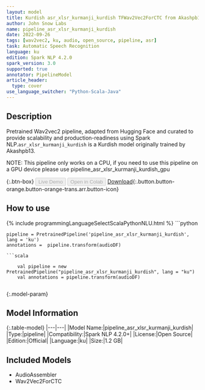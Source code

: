 ```yaml
---
layout: model
title: Kurdish asr_xlsr_kurmanji_kurdish TFWav2Vec2ForCTC from Akashpb13
author: John Snow Labs
name: pipeline_asr_xlsr_kurmanji_kurdish
date: 2022-09-26
tags: [wav2vec2, ku, audio, open_source, pipeline, asr]
task: Automatic Speech Recognition
language: ku
edition: Spark NLP 4.2.0
spark_version: 3.0
supported: true
annotator: PipelineModel
article_header:
  type: cover
use_language_switcher: "Python-Scala-Java"
---
```


## Description

Pretrained Wav2vec2  pipeline, adapted from Hugging Face and curated to provide scalability and production-readiness using Spark NLP.`asr_xlsr_kurmanji_kurdish` is a Kurdish model originally trained by Akashpb13.

NOTE: This pipeline only works on a CPU, if you need to use this pipeline on a GPU device please use pipeline_asr_xlsr_kurmanji_kurdish_gpu

{:.btn-box}
<button class="button button-orange" disabled>Live Demo</button>
<button class="button button-orange" disabled>Open in Colab</button>
[Download](https://s3.amazonaws.com/auxdata.johnsnowlabs.com/public/models/pipeline_asr_xlsr_kurmanji_kurdish_ku_4.2.0_3.0_1664194931812.zip){:.button.button-orange.button-orange-trans.arr.button-icon}

## How to use



<div class="tabs-box" markdown="1">
{% include programmingLanguageSelectScalaPythonNLU.html %}
```python

    pipeline = PretrainedPipeline('pipeline_asr_xlsr_kurmanji_kurdish', lang = 'ku')
    annotations =  pipeline.transform(audioDF)
    
```
```scala

    val pipeline = new PretrainedPipeline("pipeline_asr_xlsr_kurmanji_kurdish", lang = "ku")
    val annotations = pipeline.transform(audioDF)
    
```
</div>

{:.model-param}
## Model Information

{:.table-model}
|---|---|
|Model Name:|pipeline_asr_xlsr_kurmanji_kurdish|
|Type:|pipeline|
|Compatibility:|Spark NLP 4.2.0+|
|License:|Open Source|
|Edition:|Official|
|Language:|ku|
|Size:|1.2 GB|

## Included Models

- AudioAssembler
- Wav2Vec2ForCTC